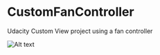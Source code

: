 # CustomFanController
Udacity Custom View project using a fan controller

![Alt text](main/app/src/main/res/Bildschirm%C2%ADfoto%202023-03-13%20um%2009.15.58.png?raw=true "Title")
